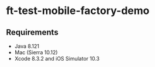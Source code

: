 # ft-test-mobile-factory-demo

## Requirements
* Java 8.121
* Mac (Sierra 10.12)
* Xcode 8.3.2 and iOS Simulator 10.3